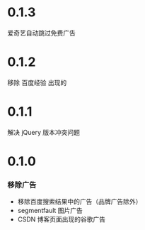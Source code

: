 # 0.1.3

爱奇艺自动跳过免费广告
# 0.1.2

移除 百度经验 出现的

# 0.1.1

解决 jQuery 版本冲突问题

# 0.1.0

### 移除广告

- 移除百度搜索结果中的广告（品牌广告除外）
- segmentfault 图片广告
- CSDN 博客页面出现的谷歌广告
